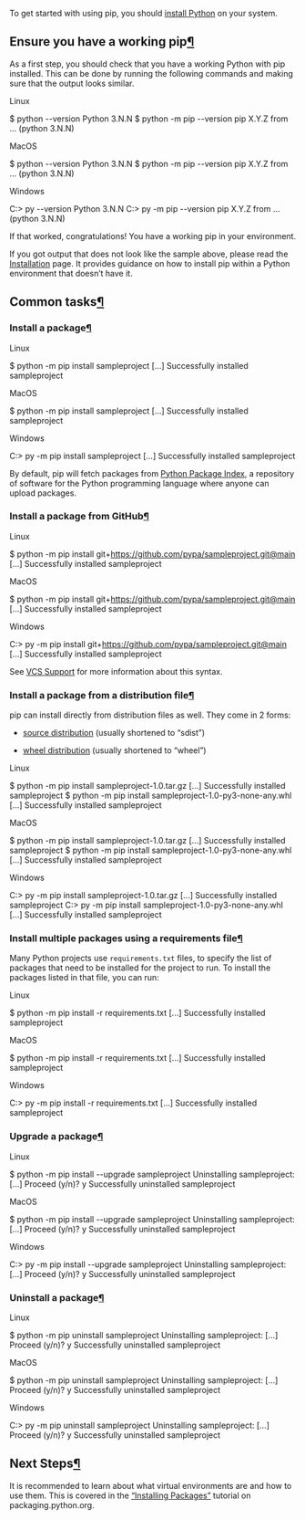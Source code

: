 To get started with using pip, you should [install Python](https://realpython.com/installing-python/) on your system.

## Ensure you have a working pip[¶](https://pip.pypa.io/en/stable/getting-started/#ensure-you-have-a-working-pip "Permalink to this headline")

As a first step, you should check that you have a working Python with pip installed. This can be done by running the following commands and making sure that the output looks similar.

Linux

$ python --version
Python 3.N.N
$ python -m pip --version
pip X.Y.Z from ... (python 3.N.N)

MacOS

$ python --version
Python 3.N.N
$ python -m pip --version
pip X.Y.Z from ... (python 3.N.N)

Windows

C:> py --version
Python 3.N.N
C:> py -m pip --version
pip X.Y.Z from ... (python 3.N.N)

If that worked, congratulations! You have a working pip in your environment.

If you got output that does not look like the sample above, please read the [Installation](https://pip.pypa.io/en/stable/installation/) page. It provides guidance on how to install pip within a Python environment that doesn’t have it.

## Common tasks[¶](https://pip.pypa.io/en/stable/getting-started/#common-tasks "Permalink to this headline")

### Install a package[¶](https://pip.pypa.io/en/stable/getting-started/#install-a-package "Permalink to this headline")

Linux

$ python -m pip install sampleproject
\[...\]
Successfully installed sampleproject

MacOS

$ python -m pip install sampleproject
\[...\]
Successfully installed sampleproject

Windows

C:> py -m pip install sampleproject
\[...\]
Successfully installed sampleproject

By default, pip will fetch packages from [Python Package Index](https://pypi.org/), a repository of software for the Python programming language where anyone can upload packages.

### Install a package from GitHub[¶](https://pip.pypa.io/en/stable/getting-started/#install-a-package-from-github "Permalink to this headline")

Linux

$ python -m pip install git+https://github.com/pypa/sampleproject.git@main
\[...\]
Successfully installed sampleproject

MacOS

$ python -m pip install git+https://github.com/pypa/sampleproject.git@main
\[...\]
Successfully installed sampleproject

Windows

C:> py -m pip install git+https://github.com/pypa/sampleproject.git@main
\[...\]
Successfully installed sampleproject

See [VCS Support](https://pip.pypa.io/en/stable/topics/vcs-support/) for more information about this syntax.

### Install a package from a distribution file[¶](https://pip.pypa.io/en/stable/getting-started/#install-a-package-from-a-distribution-file "Permalink to this headline")

pip can install directly from distribution files as well. They come in 2 forms:

-   [source distribution](https://packaging.python.org/glossary/#term-Source-Distribution-or-sdist "(in Python Packaging User Guide)") (usually shortened to “sdist”)
    
-   [wheel distribution](https://packaging.python.org/glossary/#term-Wheel "(in Python Packaging User Guide)") (usually shortened to “wheel”)
    

Linux

$ python -m pip install sampleproject-1.0.tar.gz
\[...\]
Successfully installed sampleproject
$ python -m pip install sampleproject-1.0-py3-none-any.whl
\[...\]
Successfully installed sampleproject

MacOS

$ python -m pip install sampleproject-1.0.tar.gz
\[...\]
Successfully installed sampleproject
$ python -m pip install sampleproject-1.0-py3-none-any.whl
\[...\]
Successfully installed sampleproject

Windows

C:> py -m pip install sampleproject-1.0.tar.gz
\[...\]
Successfully installed sampleproject
C:> py -m pip install sampleproject-1.0-py3-none-any.whl
\[...\]
Successfully installed sampleproject

### Install multiple packages using a requirements file[¶](https://pip.pypa.io/en/stable/getting-started/#install-multiple-packages-using-a-requirements-file "Permalink to this headline")

Many Python projects use `requirements.txt` files, to specify the list of packages that need to be installed for the project to run. To install the packages listed in that file, you can run:

Linux

$ python -m pip install -r requirements.txt
\[...\]
Successfully installed sampleproject

MacOS

$ python -m pip install -r requirements.txt
\[...\]
Successfully installed sampleproject

Windows

C:> py -m pip install -r requirements.txt
\[...\]
Successfully installed sampleproject

### Upgrade a package[¶](https://pip.pypa.io/en/stable/getting-started/#upgrade-a-package "Permalink to this headline")

Linux

$ python -m pip install --upgrade sampleproject
Uninstalling sampleproject:
 \[...\]
Proceed (y/n)? y
Successfully uninstalled sampleproject

MacOS

$ python -m pip install --upgrade sampleproject
Uninstalling sampleproject:
 \[...\]
Proceed (y/n)? y
Successfully uninstalled sampleproject

Windows

C:> py -m pip install --upgrade sampleproject
Uninstalling sampleproject:
 \[...\]
Proceed (y/n)? y
Successfully uninstalled sampleproject

### Uninstall a package[¶](https://pip.pypa.io/en/stable/getting-started/#uninstall-a-package "Permalink to this headline")

Linux

$ python -m pip uninstall sampleproject
Uninstalling sampleproject:
 \[...\]
Proceed (y/n)? y
Successfully uninstalled sampleproject

MacOS

$ python -m pip uninstall sampleproject
Uninstalling sampleproject:
 \[...\]
Proceed (y/n)? y
Successfully uninstalled sampleproject

Windows

C:> py -m pip uninstall sampleproject
Uninstalling sampleproject:
 \[...\]
Proceed (y/n)? y
Successfully uninstalled sampleproject

## Next Steps[¶](https://pip.pypa.io/en/stable/getting-started/#next-steps "Permalink to this headline")

It is recommended to learn about what virtual environments are and how to use them. This is covered in the [“Installing Packages”](https://packaging.python.org/tutorials/installing-packages/ "(in Python Packaging User Guide)") tutorial on packaging.python.org.